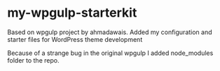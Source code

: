 # my-wpgulp-starterkit
Based on wpgulp project by ahmadawais. Added my configuration and starter files for WordPress theme development

Because of a strange bug in the original wpgulp I added node_modules folder to the repo.
